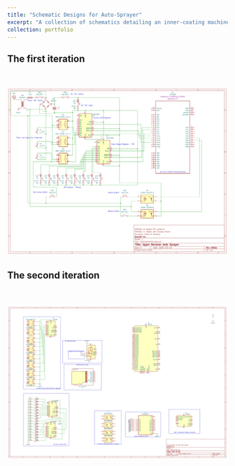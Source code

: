 ```yaml
---
title: "Schematic Designs for Auto-Sprayer"
excerpt: "A collection of schematics detailing an inner-coating machine for automatically coating upper-receivers, with control systems and error detection. System is controlled by Raspberry Pi technology. Schematics are entirely my own work and are subject to copyright.<br/><img src='/images/automatic-sprayer-v1.png'>"
collection: portfolio
---
```

## The first iteration
<br/><img src='/images/automatic-sprayer-v1.png'>
---
## The second iteration
<br/><img src='/images/auto-sprayer-v2-incomplete.png'>
---

